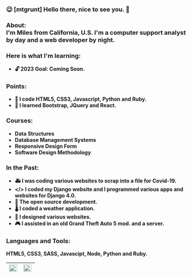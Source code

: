 ### 😉 [mtgrunt] Hello there, nice to see you. 👋


### About:<br /> <b>I'm Miles from California, U.S. I'm a computer support analyst by day and a web developer by night. <br />
### Here is what I'm learning:   
- 🔓 2023 Goal: Coming Soon.

### Points:
- 🚀 I code HTML5, CSS3, Javascript, Python and Ruby.
- 🗼 I learned Bootstrap, JQuery and React.

### Courses:
- Data Structures
- Database Management Systems
- Responsive Design Form
- Software Design Methodology
  
### In the Past:
- 🚑 I was coding various websites to scrap into a file for Covid-19.
- </> I coded my Django website and I programmed various apps and websites for Django 4.0.
- 📖 The open source development. 
- 🌡  I coded a weather application.
- 🔎 I designed various websites.
- 🎮 I assisted in an old Grand Theft Auto 5 mod. and a server.

### Languages and Tools:
HTML5, CSS3, SASS, Javascipt, Node, Python and Ruby.
&nbsp; &nbsp;
<table>
  <thead>
    <tr>
      <th>
        <img align="left" width="98%" src="https://github-readme-stats.vercel.app/api?username=mtgrunt&hide=stars,issues&show_icons=true&theme=algolia" />
      </th>  
      <th>
        <img align="left" width="98%" src="https://github-readme-stats.vercel.app/api/top-langs/?username=mtgrunt&layout=compact" />
      </th>  
    </tr>
  </thead>
</table>
<br/>
